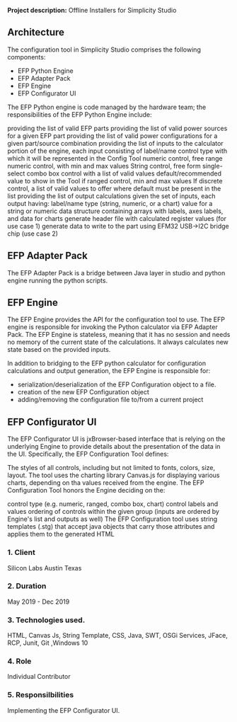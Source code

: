 

**Project description:** Offline Installers for Simplicity Studio

## Architecture
The configuration tool in Simplicity Studio comprises the following components:
<ul>
  <li>EFP Python Engine</li>
  <li>EFP Adapter Pack</li>
  <li>EFP Engine</li>
  <li>EFP Configurator UI</li>
</ul>

The EFP Python engine is code managed by the hardware team; the responsibilities of the EFP Python Engine include:

providing the list of valid EFP parts
providing the list of valid power sources for a given EFP part
providing the list of valid power configurations for a given part/source combination
providing the list of inputs to the calculator portion of the engine, each input consisting of
label/name
control type with which it will be represented in the Config Tool
numeric control, free range
numeric control, with min and max values
String control, free form
single-select combo box control with a list of valid values
default/recommended value to show in the Tool
if ranged control, min and max values
If discrete control, a list of valid values to offer where default must be present in the list
providing the list of output calculations given the set of inputs, each output having:
label/name
type (string, numeric, or a chart)
value for a string or numeric
data structure containing arrays with labels, axes labels, and data for charts
generate header file with calculated register values (for use case 1)
generate data to write to the part using EFM32 USB→I2C bridge chip (use case 2)

## EFP Adapter Pack
The EFP Adapter Pack is a bridge between Java layer in studio and python engine running the python scripts.

## EFP Engine
The EFP Engine provides the API for the configuration tool to use. The EFP engine is responsible for invoking the Python calculator via EFP Adapter Pack. The EFP Engine is stateless, meaning that it has no session and needs no memory of the current state of the calculations. It always calculates new state based on the provided inputs.

In addition to bridging to the EFP python calculator for configuration calculations and output generation, the EFP Engine is responsible for:

<ul>
  <li>serialization/deserialization of the EFP Configuration object to a file.</li>
  <li>creation of the new EFP Configuration object</li>
  <li>adding/removing the configuration file to/from a current project</li>
</ul>

## EFP Configurator UI
 The EFP Configurator UI is jxBrowser-based interface that is relying on the underlying Engine to provide details about the presentation of the data in the UI. Specifically, the EFP Configuration Tool defines:

The styles of all controls, including but not limited to fonts, colors, size, layout. The tool uses the charting library Canvas.js for displaying various charts, depending on tha values received from the engine.
The EFP Configuration Tool honors the Engine deciding on the:

control type (e.g. numeric, ranged, combo box, chart)
control labels and values
ordering of controls within the given group (inputs are ordered by Engine's list and outputs as well)
The EFP Configuration tool uses string templates (.stg) that accept java objects that carry those attributes and applies them to the generated HTML


### 1. Client

Silicon Labs Austin Texas
 
### 2.  Duration

May 2019 - Dec 2019

### 3. Technologies used. 
HTML, Canvas Js, String Template, CSS, Java, SWT, OSGi Services, JFace, RCP, Junit, Git ,Windows 10

### 4. Role 

Individual Contributor

### 5. Responsilbilities

Implementing the EFP Configurator UI.
